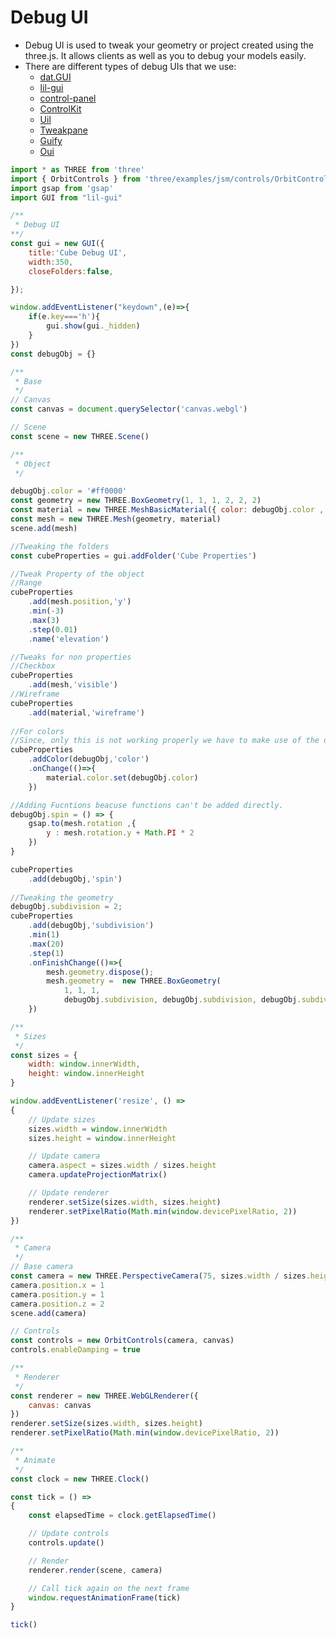 # Debug UI

- Debug UI is used to tweak your geometry or project created using the three.js. It allows clients as well as you to debug your models easily.
- There are different types of debug UIs that we use:
    - [dat.GUI](https://github.com/dataarts/dat.gui)
    - [lil-gui](https://lil-gui.georgealways.com/)
    - [control-panel](https://github.com/freeman-lab/control-panel)
    - [ControlKit](https://github.com/automat/controlkit.js)
    - [Uil](https://github.com/lo-th/uil)
    - [Tweakpane](https://tweakpane.github.io/docs/)
    - [Guify](https://github.com/colejd/guify)
    - [Oui](https://github.com/wearekuva/oui)

```jsx
import * as THREE from 'three'
import { OrbitControls } from 'three/examples/jsm/controls/OrbitControls.js'
import gsap from 'gsap'
import GUI from "lil-gui"

/**
 * Debug UI
**/ 
const gui = new GUI({
    title:'Cube Debug UI',
    width:350,
    closeFolders:false,

});

window.addEventListener("keydown",(e)=>{
    if(e.key==='h'){
        gui.show(gui._hidden)
    }
})
const debugObj = {}

/**
 * Base
 */
// Canvas
const canvas = document.querySelector('canvas.webgl')

// Scene
const scene = new THREE.Scene()

/**
 * Object
 */

debugObj.color = '#ff0000'
const geometry = new THREE.BoxGeometry(1, 1, 1, 2, 2, 2)
const material = new THREE.MeshBasicMaterial({ color: debugObj.color , wireframe: true})
const mesh = new THREE.Mesh(geometry, material)
scene.add(mesh)

//Tweaking the folders
const cubeProperties = gui.addFolder('Cube Properties')

//Tweak Property of the object
//Range
cubeProperties
    .add(mesh.position,'y')
    .min(-3)
    .max(3)
    .step(0.01)
    .name('elevation')

//Tweaks for non properties
//Checkbox
cubeProperties
    .add(mesh,'visible')
//Wireframe
cubeProperties
    .add(material,'wireframe')
  
//For colors
//Since, only this is not working properly we have to make use of the debugObject
cubeProperties
    .addColor(debugObj,'color')
    .onChange(()=>{
        material.color.set(debugObj.color)
    })

//Adding Fucntions beacuse functions can't be added directly.
debugObj.spin = () => {
    gsap.to(mesh.rotation ,{
        y : mesh.rotation.y + Math.PI * 2
    })
}

cubeProperties
    .add(debugObj,'spin')
 
//Tweaking the geometry
debugObj.subdivision = 2;
cubeProperties 
    .add(debugObj,'subdivision')
    .min(1)
    .max(20)
    .step(1)
    .onFinishChange(()=>{
        mesh.geometry.dispose();
        mesh.geometry =  new THREE.BoxGeometry(
            1, 1, 1,
            debugObj.subdivision, debugObj.subdivision, debugObj.subdivision)
    })

/**
 * Sizes
 */
const sizes = {
    width: window.innerWidth,
    height: window.innerHeight
}

window.addEventListener('resize', () =>
{
    // Update sizes
    sizes.width = window.innerWidth
    sizes.height = window.innerHeight

    // Update camera
    camera.aspect = sizes.width / sizes.height
    camera.updateProjectionMatrix()

    // Update renderer
    renderer.setSize(sizes.width, sizes.height)
    renderer.setPixelRatio(Math.min(window.devicePixelRatio, 2))
})

/**
 * Camera
 */
// Base camera
const camera = new THREE.PerspectiveCamera(75, sizes.width / sizes.height, 0.1, 100)
camera.position.x = 1
camera.position.y = 1
camera.position.z = 2
scene.add(camera)

// Controls
const controls = new OrbitControls(camera, canvas)
controls.enableDamping = true

/**
 * Renderer
 */
const renderer = new THREE.WebGLRenderer({
    canvas: canvas
})
renderer.setSize(sizes.width, sizes.height)
renderer.setPixelRatio(Math.min(window.devicePixelRatio, 2))

/**
 * Animate
 */
const clock = new THREE.Clock()

const tick = () =>
{
    const elapsedTime = clock.getElapsedTime()

    // Update controls
    controls.update()

    // Render
    renderer.render(scene, camera)

    // Call tick again on the next frame
    window.requestAnimationFrame(tick)
}

tick()
```
